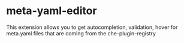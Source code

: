 # meta-yaml-editor

This extension allows you to get autocompletion, validation, hover for meta.yaml files that are
coming from the che-plugin-registry
